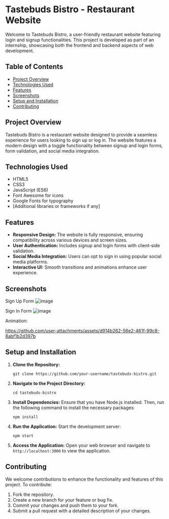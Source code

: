 # Tastebuds Bistro - Restaurant Website

Welcome to Tastebuds Bistro, a user-friendly restaurant website featuring login and signup functionalities. This project is developed as part of an internship, showcasing both the frontend and backend aspects of web development.

## Table of Contents

- [Project Overview](#project-overview)
- [Technologies Used](#technologies-used)
- [Features](#features)
- [Screenshots](#screenshots)
- [Setup and Installation](#setup-and-installation)
- [Contributing](#contributing)


## Project Overview

Tastebuds Bistro is a restaurant website designed to provide a seamless experience for users looking to sign up or log in. The website features a modern design with a toggle functionality between signup and login forms, form validation, and social media integration.

## Technologies Used

- HTML5
- CSS3
- JavaScript (ES6)
- Font Awesome for icons
- Google Fonts for typography
- [Additional libraries or frameworks if any]

## Features

- **Responsive Design:** The website is fully responsive, ensuring compatibility across various devices and screen sizes.
- **User Authentication:** Includes signup and login forms with client-side validation.
- **Social Media Integration:** Users can opt to sign in using popular social media platforms.
- **Interactive UI:** Smooth transitions and animations enhance user experience.

## Screenshots


Sign Up Form
![image](https://github.com/user-attachments/assets/208c80a9-88f3-4cad-90b1-23fcb09b17b8)


Sign In Form
![image](https://github.com/user-attachments/assets/a62d3449-78a7-4a8c-b421-1a41656173dc)


Animation:

https://github.com/user-attachments/assets/d914b262-56e2-461f-99c8-8abf1b2d397b


## Setup and Installation

1. **Clone the Repository:**
   ```
   git clone https://github.com/your-username/tastebuds-bistro.git
   ```

2. **Navigate to the Project Directory:**
   ```
   cd tastebuds-bistro
   ```

3. **Install Dependencies:**
   Ensure that you have Node.js installed. Then, run the following command to install the necessary packages:
   ```
   npm install
   ```

4. **Run the Application:**
   Start the development server:
   ```
   npm start
   ```

5. **Access the Application:**
   Open your web browser and navigate to `http://localhost:3000` to view the application.

## Contributing

We welcome contributions to enhance the functionality and features of this project. To contribute:

1. Fork the repository.
2. Create a new branch for your feature or bug fix.
3. Commit your changes and push them to your fork.
4. Submit a pull request with a detailed description of your changes.

